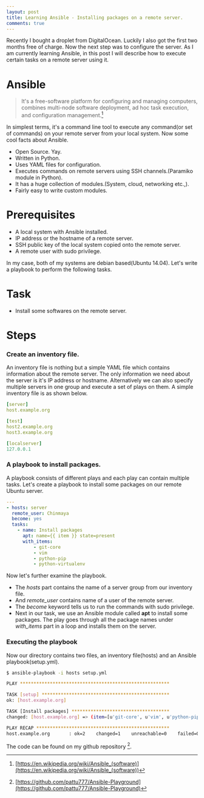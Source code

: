```yaml
---
layout: post
title: Learning Ansible - Installing packages on a remote server.
comments: true
---
```


Recently I bought a droplet from DigitalOcean. Luckily I also got the first two months free of charge. Now the next step was to configure the server. As I am currently learning Ansible, in this post I will describe how to execute certain tasks on a remote server using it.

# Ansible
> It's a free-software platform for configuring and managing computers, combines multi-node software deployment, ad hoc task execution, and configuration management.[^1]

In simplest terms, it's a command line tool to execute any command(or set of commands) on your remote server from your local system. Now some cool facts about Ansible.

* Open Source. Yay.
* Written in Python.
* Uses YAML files for configuration.
* Executes commands on remote servers using SSH channels.(Paramiko module in Python).
* It has a huge collection of modules.(System, cloud, networking etc.,).
* Fairly easy to write custom modules.

# Prerequisites
* A local system with Ansible installed.
* IP address or the hostname of a remote server.
* SSH public key of the local system copied onto the remote server.
* A remote user with sudo privilege.

In my case, both of my systems are debian based(Ubuntu 14.04). Let's write a playbook to perform the following tasks.

# Task
* Install some softwares on the remote server.

# Steps

### Create an inventory file.
An inventory file is nothing but a simple YAML file which contains information about the remote server. The only information we need about the server is it's IP address or hostname. Alternatively we can also specify multiple servers in one group and execute a set of plays on them. A simple inventory file is as shown below.

```yml
[server]
host.example.org

[test]
host2.example.org
host3.example.org

[localserver]
127.0.0.1
```

### A playbook to install packages.
A playbook consists of different plays and each play can contain multiple tasks. Let's create a playbook to install some packages on our remote Ubuntu server.

```yml
---
- hosts: server
  remote_user: Chinmaya
  become: yes
  tasks:
    - name: Install packages
      apt: name={{ item }} state=present
      with_items:
          - git-core
          - vim
          - python-pip
          - python-virtualenv
```
Now let's further examine the playbook.

* The *hosts* part contains the name of a server group from our inventory file.
* And *remote_user* contains name of a user of the remote server.
* The *become* keyword tells us to run the commands with sudo privilege.
* Next in our task, we use an Ansible module called __apt__ to install some packages. The play goes through all the package names under *with_items* part in a loop and installs them on the server.

### Executing the playbook
Now our directory contains two files, an inventory file(hosts) and an Ansible playbook(setup.yml).

```bash
$ ansible-playbook -i hosts setup.yml

PLAY *******************************************************

TASK [setup] ***********************************************
ok: [host.example.org]

TASK [Install packages] ************************************
changed: [host.example.org] => (item=[u'git-core', u'vim', u'python-pip', u'python-virtualenv'])

PLAY RECAP *************************************************
host.example.org       : ok=2    changed=1    unreachable=0    failed=0  
```

The code can be found on my github repository [^2].

[^1]: [https://en.wikipedia.org/wiki/Ansible_(software)](https://en.wikipedia.org/wiki/Ansible_(software))
[^2]: [https://github.com/pattu777/Ansible-Playground](https://github.com/pattu777/Ansible-Playground)
